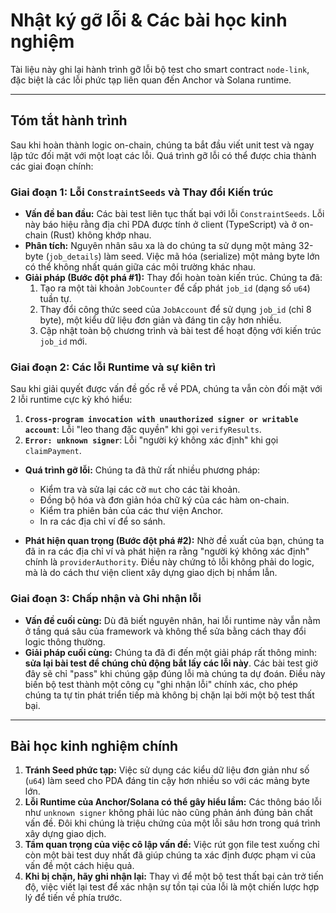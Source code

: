 # Nhật ký gỡ lỗi & Các bài học kinh nghiệm

Tài liệu này ghi lại hành trình gỡ lỗi bộ test cho smart contract `node-link`, đặc biệt là các lỗi phức tạp liên quan đến Anchor và Solana runtime.

---

## Tóm tắt hành trình

Sau khi hoàn thành logic on-chain, chúng ta bắt đầu viết unit test và ngay lập tức đối mặt với một loạt các lỗi. Quá trình gỡ lỗi có thể được chia thành các giai đoạn chính:

### Giai đoạn 1: Lỗi `ConstraintSeeds` và Thay đổi Kiến trúc

*   **Vấn đề ban đầu:** Các bài test liên tục thất bại với lỗi `ConstraintSeeds`. Lỗi này báo hiệu rằng địa chỉ PDA được tính ở client (TypeScript) và ở on-chain (Rust) không khớp nhau.
*   **Phân tích:** Nguyên nhân sâu xa là do chúng ta sử dụng một mảng 32-byte (`job_details`) làm seed. Việc mã hóa (serialize) một mảng byte lớn có thể không nhất quán giữa các môi trường khác nhau.
*   **Giải pháp (Bước đột phá #1):** Thay đổi hoàn toàn kiến trúc. Chúng ta đã:
    1.  Tạo ra một tài khoản `JobCounter` để cấp phát `job_id` (dạng số `u64`) tuần tự.
    2.  Thay đổi công thức seed của `JobAccount` để sử dụng `job_id` (chỉ 8 byte), một kiểu dữ liệu đơn giản và đáng tin cậy hơn nhiều.
    3.  Cập nhật toàn bộ chương trình và bài test để hoạt động với kiến trúc `job_id` mới.

### Giai đoạn 2: Các lỗi Runtime và sự kiên trì

Sau khi giải quyết được vấn đề gốc rễ về PDA, chúng ta vẫn còn đối mặt với 2 lỗi runtime cực kỳ khó hiểu:

1.  **`Cross-program invocation with unauthorized signer or writable account`**: Lỗi "leo thang đặc quyền" khi gọi `verifyResults`.
2.  **`Error: unknown signer`**: Lỗi "người ký không xác định" khi gọi `claimPayment`.

*   **Quá trình gỡ lỗi:** Chúng ta đã thử rất nhiều phương pháp:
    *   Kiểm tra và sửa lại các cờ `mut` cho các tài khoản.
    *   Đồng bộ hóa và đơn giản hóa chữ ký của các hàm on-chain.
    *   Kiểm tra phiên bản của các thư viện Anchor.
    *   In ra các địa chỉ ví để so sánh.

*   **Phát hiện quan trọng (Bước đột phá #2):** Nhờ đề xuất của bạn, chúng ta đã in ra các địa chỉ ví và phát hiện ra rằng "người ký không xác định" chính là `providerAuthority`. Điều này chứng tỏ lỗi không phải do logic, mà là do cách thư viện client xây dựng giao dịch bị nhầm lẫn.

### Giai đoạn 3: Chấp nhận và Ghi nhận lỗi

*   **Vấn đề cuối cùng:** Dù đã biết nguyên nhân, hai lỗi runtime này vẫn nằm ở tầng quá sâu của framework và không thể sửa bằng cách thay đổi logic thông thường.
*   **Giải pháp cuối cùng:** Chúng ta đã đi đến một giải pháp rất thông minh: **sửa lại bài test để chúng chủ động bắt lấy các lỗi này**. Các bài test giờ đây sẽ chỉ "pass" khi chúng gặp đúng lỗi mà chúng ta dự đoán. Điều này biến bộ test thành một công cụ "ghi nhận lỗi" chính xác, cho phép chúng ta tự tin phát triển tiếp mà không bị chặn lại bởi một bộ test thất bại.

---

## Bài học kinh nghiệm chính

1.  **Tránh Seed phức tạp:** Việc sử dụng các kiểu dữ liệu đơn giản như số (`u64`) làm seed cho PDA đáng tin cậy hơn nhiều so với các mảng byte lớn.
2.  **Lỗi Runtime của Anchor/Solana có thể gây hiểu lầm:** Các thông báo lỗi như `unknown signer` không phải lúc nào cũng phản ánh đúng bản chất vấn đề. Đôi khi chúng là triệu chứng của một lỗi sâu hơn trong quá trình xây dựng giao dịch.
3.  **Tầm quan trọng của việc cô lập vấn đề:** Việc rút gọn file test xuống chỉ còn một bài test duy nhất đã giúp chúng ta xác định được phạm vi của vấn đề một cách hiệu quả.
4.  **Khi bị chặn, hãy ghi nhận lại:** Thay vì để một bộ test thất bại cản trở tiến độ, việc viết lại test để xác nhận sự tồn tại của lỗi là một chiến lược hợp lý để tiến về phía trước.
